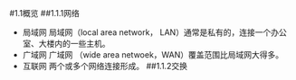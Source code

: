 #1.1概览
##1.1.1网络
* 局域网
局域网（local area network， LAN）通常是私有的，连接一个办公室、大楼内的一些主机。
* 广域网
广域网 （wide area netwoek，WAN）覆盖范围比局域网大得多。
* 互联网
两个或多个网络连接形成。
##1.1.2交换